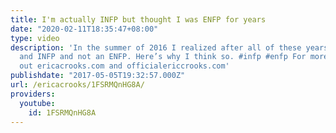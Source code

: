 ```yaml
---
title: I'm actually INFP but thought I was ENFP for years
date: "2020-02-11T18:35:47+08:00"
type: video
description: 'In the summer of 2016 I realized after all of these years I’m actually
  and INFP and not an ENFP. Here’s why I think so. #infp #enfp For more info check
  out ericacrooks.com and officialericcrooks.com'
publishdate: "2017-05-05T19:32:57.000Z"
url: /ericacrooks/1FSRMQnHG8A/
providers:
  youtube:
    id: 1FSRMQnHG8A
---
```

